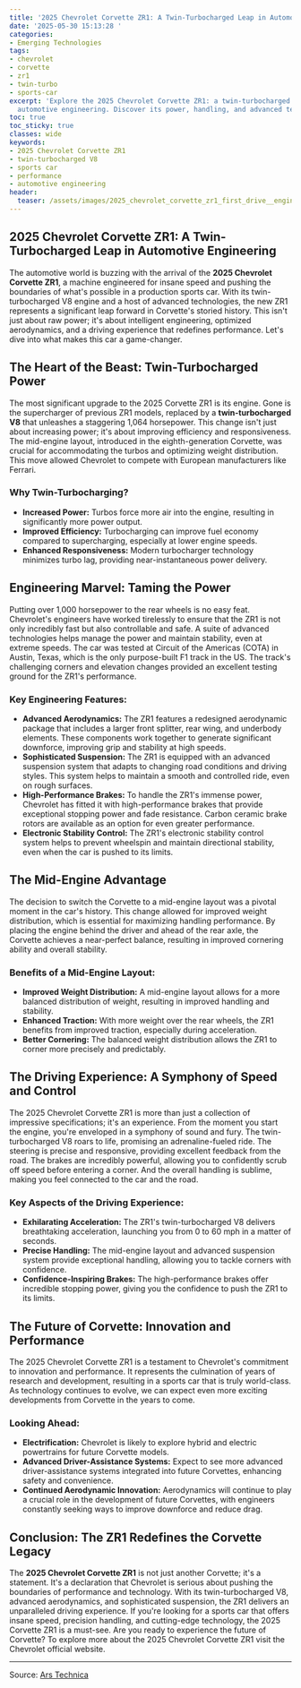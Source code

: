 ```yaml
---
title: '2025 Chevrolet Corvette ZR1: A Twin-Turbocharged Leap in Automotive Engineering'
date: '2025-05-30 15:13:28 '
categories:
- Emerging Technologies
tags:
- chevrolet
- corvette
- zr1
- twin-turbo
- sports-car
excerpt: 'Explore the 2025 Chevrolet Corvette ZR1: a twin-turbocharged marvel redefining
  automotive engineering. Discover its power, handling, and advanced tech features.'
toc: true
toc_sticky: true
classes: wide
keywords:
- 2025 Chevrolet Corvette ZR1
- twin-turbocharged V8
- sports car
- performance
- automotive engineering
header:
  teaser: /assets/images/2025_chevrolet_corvette_zr1_first_drive__engineere_20250530151327.jpg
---
```


## 2025 Chevrolet Corvette ZR1: A Twin-Turbocharged Leap in Automotive Engineering

The automotive world is buzzing with the arrival of the **2025 Chevrolet Corvette ZR1**, a machine engineered for insane speed and pushing the boundaries of what's possible in a production sports car. With its twin-turbocharged V8 engine and a host of advanced technologies, the new ZR1 represents a significant leap forward in Corvette's storied history. This isn't just about raw power; it's about intelligent engineering, optimized aerodynamics, and a driving experience that redefines performance. Let's dive into what makes this car a game-changer.

## The Heart of the Beast: Twin-Turbocharged Power

The most significant upgrade to the 2025 Corvette ZR1 is its engine. Gone is the supercharger of previous ZR1 models, replaced by a **twin-turbocharged V8** that unleashes a staggering 1,064 horsepower. This change isn't just about increasing power; it's about improving efficiency and responsiveness. The mid-engine layout, introduced in the eighth-generation Corvette, was crucial for accommodating the turbos and optimizing weight distribution. This move allowed Chevrolet to compete with European manufacturers like Ferrari.

### Why Twin-Turbocharging?

*   **Increased Power:** Turbos force more air into the engine, resulting in significantly more power output.
*   **Improved Efficiency:** Turbocharging can improve fuel economy compared to supercharging, especially at lower engine speeds.
*   **Enhanced Responsiveness:** Modern turbocharger technology minimizes turbo lag, providing near-instantaneous power delivery.

## Engineering Marvel: Taming the Power

Putting over 1,000 horsepower to the rear wheels is no easy feat. Chevrolet's engineers have worked tirelessly to ensure that the ZR1 is not only incredibly fast but also controllable and safe. A suite of advanced technologies helps manage the power and maintain stability, even at extreme speeds. The car was tested at Circuit of the Americas (COTA) in Austin, Texas, which is the only purpose-built F1 track in the US. The track's challenging corners and elevation changes provided an excellent testing ground for the ZR1's performance.

### Key Engineering Features:

*   **Advanced Aerodynamics:** The ZR1 features a redesigned aerodynamic package that includes a larger front splitter, rear wing, and underbody elements. These components work together to generate significant downforce, improving grip and stability at high speeds.
*   **Sophisticated Suspension:** The ZR1 is equipped with an advanced suspension system that adapts to changing road conditions and driving styles. This system helps to maintain a smooth and controlled ride, even on rough surfaces.
*   **High-Performance Brakes:** To handle the ZR1's immense power, Chevrolet has fitted it with high-performance brakes that provide exceptional stopping power and fade resistance. Carbon ceramic brake rotors are available as an option for even greater performance.
*   **Electronic Stability Control:** The ZR1's electronic stability control system helps to prevent wheelspin and maintain directional stability, even when the car is pushed to its limits.

## The Mid-Engine Advantage

The decision to switch the Corvette to a mid-engine layout was a pivotal moment in the car's history. This change allowed for improved weight distribution, which is essential for maximizing handling performance. By placing the engine behind the driver and ahead of the rear axle, the Corvette achieves a near-perfect balance, resulting in improved cornering ability and overall stability.

### Benefits of a Mid-Engine Layout:

*   **Improved Weight Distribution:** A mid-engine layout allows for a more balanced distribution of weight, resulting in improved handling and stability.
*   **Enhanced Traction:** With more weight over the rear wheels, the ZR1 benefits from improved traction, especially during acceleration.
*   **Better Cornering:** The balanced weight distribution allows the ZR1 to corner more precisely and predictably.

## The Driving Experience: A Symphony of Speed and Control

The 2025 Chevrolet Corvette ZR1 is more than just a collection of impressive specifications; it's an experience. From the moment you start the engine, you're enveloped in a symphony of sound and fury. The twin-turbocharged V8 roars to life, promising an adrenaline-fueled ride. The steering is precise and responsive, providing excellent feedback from the road. The brakes are incredibly powerful, allowing you to confidently scrub off speed before entering a corner. And the overall handling is sublime, making you feel connected to the car and the road.

### Key Aspects of the Driving Experience:

*   **Exhilarating Acceleration:** The ZR1's twin-turbocharged V8 delivers breathtaking acceleration, launching you from 0 to 60 mph in a matter of seconds.
*   **Precise Handling:** The mid-engine layout and advanced suspension system provide exceptional handling, allowing you to tackle corners with confidence.
*   **Confidence-Inspiring Brakes:** The high-performance brakes offer incredible stopping power, giving you the confidence to push the ZR1 to its limits.

## The Future of Corvette: Innovation and Performance

The 2025 Chevrolet Corvette ZR1 is a testament to Chevrolet's commitment to innovation and performance. It represents the culmination of years of research and development, resulting in a sports car that is truly world-class. As technology continues to evolve, we can expect even more exciting developments from Corvette in the years to come.

### Looking Ahead:

*   **Electrification:** Chevrolet is likely to explore hybrid and electric powertrains for future Corvette models.
*   **Advanced Driver-Assistance Systems:** Expect to see more advanced driver-assistance systems integrated into future Corvettes, enhancing safety and convenience.
*   **Continued Aerodynamic Innovation:** Aerodynamics will continue to play a crucial role in the development of future Corvettes, with engineers constantly seeking ways to improve downforce and reduce drag.

## Conclusion: The ZR1 Redefines the Corvette Legacy

The **2025 Chevrolet Corvette ZR1** is not just another Corvette; it's a statement. It's a declaration that Chevrolet is serious about pushing the boundaries of performance and technology. With its twin-turbocharged V8, advanced aerodynamics, and sophisticated suspension, the ZR1 delivers an unparalleled driving experience. If you're looking for a sports car that offers insane speed, precision handling, and cutting-edge technology, the 2025 Corvette ZR1 is a must-see. Are you ready to experience the future of Corvette? To explore more about the 2025 Chevrolet Corvette ZR1 visit the Chevrolet official website.


---

Source: [Ars Technica](https://arstechnica.com/cars/2025/05/2025-chevrolet-corvette-zr1-first-drive-engineered-for-insane-speed/)
